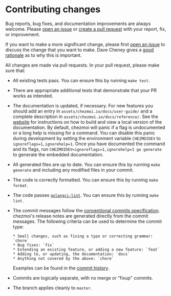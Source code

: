 # Contributing changes

Bug reports, bug fixes, and documentation improvements are always welcome.
Please [open an issue][issue] or [create a pull request][pr] with your report,
fix, or improvement.

If you want to make a more significant change, please first
[open an issue][issue] to discuss the change that you want to make. Dave Cheney
gives a [good rationale][rationale] as to why this is important.

All changes are made via pull requests. In your pull request, please make sure
that:

* All existing tests pass. You can ensure this by running `make test`.

* There are appropriate additional tests that demonstrate that your PR works as
  intended.

* The documentation is updated, if necessary. For new features you should add an
  entry in `assets/chezmoi.io/docs/user-guide/` and a complete description in
  `assets/chezmoi.io/docs/reference/`. See the [website][website] for
  instructions on how to build and view a local version of the documentation. By
  default, chezmoi will panic if a flag is undocumented or a long help is
  missing for a command. You can disable this panic during development by
  setting the environment variable `CHEZMOIDEV` to `ignoreflags=1,ignorehelp=1`.
  Once you have documented the command and its flags, run
  `CHEZMOIDEV=ignoreflags=1,ignorehelp=1 go generate` to generate the embedded
  documentation.

* All generated files are up to date. You can ensure this by running `make
  generate` and including any modified files in your commit.

* The code is correctly formatted. You can ensure this by running `make format`.

* The code passes [`golangci-lint`][golangci-lint]. You can ensure this by
  running `make lint`.

* The commit messages follow the [conventional commits specification][commits].
  chezmoi's release notes are generated directly from the commit messages. The
  following criteria can be used to determine the commit type:

      * Small changes, such as fixing a typo or correcting grammar: `chore`
      * Bug fixes: `fix`
      * Extending an existing feature, or adding a new feature: `feat`
      * Adding to, or updating, the documentation: `docs`
      * Anything not covered by the above: `chore`

    Examples can be found in the [commit history][history].

* Commits are logically separate, with no merge or "fixup" commits.

* The branch applies cleanly to `master`.

[issue]: https://github.com/twpayne/chezmoi/issues/new/choose
[pr]: https://help.github.com/en/articles/creating-a-pull-request
[rationale]: https://dave.cheney.net/2019/02/18/talk-then-code
[golangci-lint]: https://github.com/golangci/golangci-lint
[commits]: https://www.conventionalcommits.org/en/v1.0.0/
[history]: https://github.com/twpayne/chezmoi/commits/master/
[website]: /developer-guide/website.md
